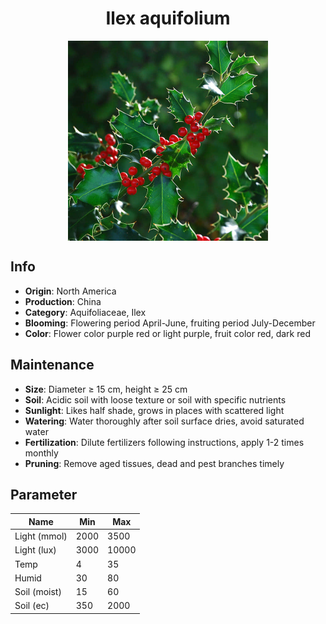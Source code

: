 <h1 align='center'>Ilex aquifolium</h1>
<p align="center">
    <img 
        align='center'
        width='320'
        src="../images/ilex aquifolium.png" 
        alt='Ilex aquifolium' />
</p>

## Info

 - **Origin**: North America
 - **Production**: China
 - **Category**: Aquifoliaceae, Ilex
 - **Blooming**: Flowering period April-June, fruiting period July-December
 - **Color**: Flower color purple red or light purple, fruit color red, dark red

## Maintenance

 - **Size**: Diameter ≥ 15 cm, height ≥ 25 cm
 - **Soil**: Acidic soil with loose texture or soil with specific nutrients
 - **Sunlight**: Likes half shade, grows in places with scattered light
 - **Watering**: Water thoroughly after soil surface dries, avoid saturated water
 - **Fertilization**: Dilute fertilizers following instructions, apply 1-2 times monthly
 - **Pruning**: Remove aged tissues, dead and pest branches timely

## Parameter

| Name         | Min  | Max   |
|--------------|------|-------|
| Light (mmol) | 2000 | 3500  |
| Light (lux)  | 3000 | 10000 |
| Temp         | 4    | 35    |
| Humid        | 30   | 80    |
| Soil (moist) | 15   | 60    |
| Soil (ec)    | 350  | 2000  |